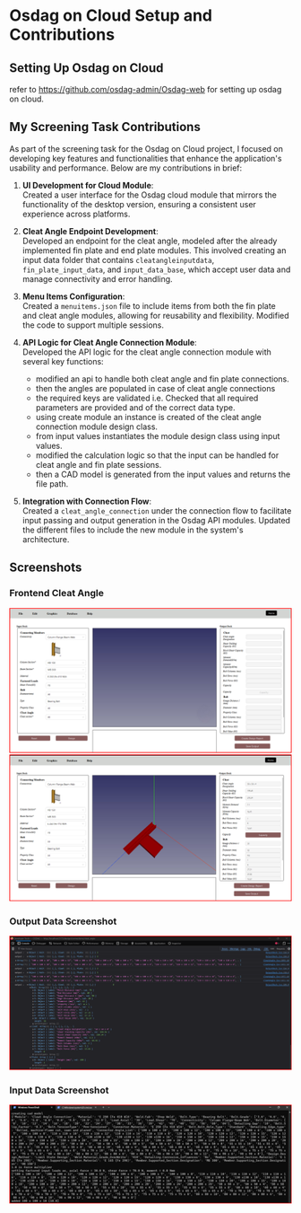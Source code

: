 # Osdag on Cloud Setup and Contributions

## Setting Up Osdag on Cloud

refer to https://github.com/osdag-admin/Osdag-web for setting up osdag on cloud.

<!-- To set up Osdag on Cloud--screening task, follow these specific steps:

1. **Update Package Lists and Install Dependencies**:  
   Open your terminal and run the following commands:
   ```bash
   sudo apt-get update
   sudo apt-get install -y texlive-latex-extra
   ```

2. **Extract the Osdag Web ZIP File**:  
   Download the Osdag web application ZIP file and extract it. Navigate to the extracted folder.

3. **Activate Your Conda Environment**:  
   Activate your conda environment (if applicable) using the command:
   ```bash
   conda activate
   ```

4. **Enter the PostgreSQL Terminal**:  
   Access the PostgreSQL terminal by running:
   ```bash
   sudo -u postgres psql
   ```

5. **Create a New Role**:  
   In the PostgreSQL terminal, create a new role for the Osdag developer:
   ```sql
   CREATE ROLE osdagdeveloper PASSWORD 'password' SUPERUSER CREATEDB CREATEROLE INHERIT REPLICATION LOGIN;
   ```

6. **Create a New Database**:  
   Next, create a new database with the newly created role:
   ```sql
   CREATE DATABASE "postgres_Intg_osdag" WITH OWNER osdagdeveloper;
   ```

7. **Exit the PostgreSQL Terminal**:  
   To exit the PostgreSQL terminal, type:
   ```sql
   \q
   ```

8. **Navigate to the Osdag Web Directory**:  
   Change your directory to the cloned Osdag web folder:
   ```bash
   cd path/to/extracted/Osdag-web
   ```

9. **Switch to the Develop Branch**:  
   Ensure you are on the develop branch:
   ```bash
   git checkout develop
   ```

10. **Install Required Python Packages**:  
    Install the necessary Python packages specified in `requirements.txt`:
    ```bash
    pip install -r requirements.txt
    ```

11. **Configure the PostgreSQL Database**:  
    Run the following commands to set up the database:
    ```bash
    python populate_database.py
    python update_sequences.py
    python manage.py migrate
    ```

12. **Install Node.js Dependencies**:  
    Navigate to the Osdag client directory and install Node.js dependencies:
    ```bash
    cd osdagclient
    npm install
    cd ..
    ```

13. **Start the Django Server**:  
    Launch the Django development server:
    ```bash
    python manage.py runserver 8000
    ```

14. **Run the Client Development Server**:  
    Open another terminal window, navigate to the Osdag client folder, and run:
    ```bash
    cd osdagclient
    npm run dev
    ```

15. **Access the Application**:  
    Open your web browser and navigate to:
    ```
    http://localhost:5173/
    ``` -->

## My Screening Task Contributions

As part of the screening task for the Osdag on Cloud project, I focused on developing key features and functionalities that enhance the application's usability and performance. 
Below are my contributions in brief:

1. **UI Development for Cloud Module**:  
   Created a user interface for the Osdag cloud module that mirrors the functionality of the desktop version, ensuring a consistent user experience across platforms.

2. **Cleat Angle Endpoint Development**:  
   Developed an endpoint for the cleat angle, modeled after the already implemented fin plate and end plate modules. This involved creating an input data folder that contains `cleatangleinputdata`, `fin_plate_input_data`, and `input_data_base`, which accept user data and manage connectivity and error handling.

3. **Menu Items Configuration**:  
   Created a `menuitems.json` file to include items from both the fin plate and cleat angle modules, allowing for reusability and flexibility. Modified the code to support multiple sessions.

4. **API Logic for Cleat Angle Connection Module**:  
   Developed the API logic for the cleat angle connection module with several key functions:
   - modified an api to handle both cleat angle and fin plate connections.
   - then the angles are populated in case of cleat angle connections
   - the required keys are validated i.e. Checked that all required parameters are provided and of the correct data type.
   - using create module an instance is created of the cleat angle connection module design class.
   - from input values instantiates the module design class using input values.
   - modified the calculation logic so that the input can be handled for cleat angle and fin plate sessions.
   - then a CAD model is generated from the input values and returns the file path.

5. **Integration with Connection Flow**:  
   Created a `cleat_angle_connection` under the connection flow to facilitate input passing and output generation in the Osdag API modules. Updated the different files to include the new module in the system's architecture.

## Screenshots

### Frontend Cleat Angle 
![Input Vlues](./screenshots/ss1.png)
![Output Values](./screenshots/ss2.png)

### Output Data Screenshot
![Output Screenshot](./screenshots/output.png)

### Input Data Screenshot
![Input Data Screenshot](./screenshots/input.png)

